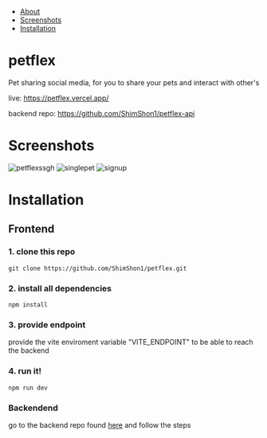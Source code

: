 - [About](#petflex) 
- [Screenshots](#screenshots) 
- [Installation](#installation) 

# petflex

Pet sharing social media, for you to share your pets and interact with other's 

live: https://petflex.vercel.app/

backend repo: https://github.com/ShimShon1/petflex-api

# Screenshots
![petflexssgh](https://github.com/user-attachments/assets/49f2138a-c2d1-47e4-865e-77fb87ef3e51)
![singlepet](https://github.com/user-attachments/assets/50448d68-ed35-49fb-b0bd-1533da6b4e4e)
![signup](https://github.com/user-attachments/assets/bc25e6d1-4274-44da-9e53-7ba0d0c3afde)

# <span id="installation">Installation</span>
## Frontend
### 1. clone this repo 
```
git clone https://github.com/ShimShon1/petflex.git
```
### 2. install all dependencies
```
npm install
```
### 3. provide endpoint
provide the vite enviroment variable "VITE_ENDPOINT" to be able to reach the backend

### 4. run it!
```
npm run dev
```
### Backendend
go to the backend repo found [here](https://github.com/ShimShon1/petflex-api) and follow the steps




